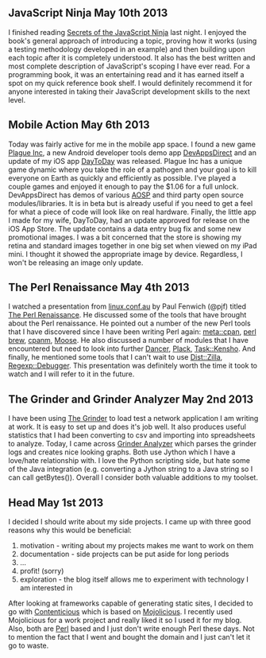 JavaScript Ninja <time datetime="2013-05-10" pubdate>May 10th 2013</time>
----------------

I finished reading [Secrets of the JavaScript Ninja](http://jsninja.com/)
last night.  I enjoyed the book's general approach of introducing a topic,
proving how it works (using a testing methodology developed in an example) and
then building upon each topic after it is completely understood.  It also has
the best written and most complete description of JavaScript's scoping I have
ever read.  For a programming book, it was an entertaining read and it has
earned itself a spot on my quick reference book shelf.  I would definitely
recommend it for anyone interested in taking their JavaScript development skills
to the next level.

Mobile Action <time datetime="2013-05-06" pubdate>May 6th 2013</time>
-------------

Today was fairly active for me in the mobile app space.  I found a new game
[Plague Inc](https://play.google.com/store/apps/details?id=com.miniclip.plagueinc),
a new Android developer tools demo app
[DevAppsDirect](https://play.google.com/store/apps/details?id=com.inappsquared.devappsdirect)
and an update of my iOS app
[DayToDay](https://itunes.apple.com/WebObjects/MZStore.woa/wa/viewSoftware?id=596623324&mt=8)
was released.  Plague Inc has a unique game dynamic where you take the role of a
pathogen and your goal is to kill everyone on Earth as quickly and efficiently
as possible.  I've played a couple games and enjoyed it enough to pay the $1.06
for a full unlock.  DevAppsDirect has demos of various
[AOSP](http://source.android.com/) and third party open source modules/libraries.
It is in beta but is already useful if you need to get a feel for what a piece
of code will look like on real hardware.  Finally, the little app I made for my
wife, DayToDay, had an update approved for release on the iOS App Store.  The
update contains a data entry bug fix and some new promotional images.  I was a
bit concerned that the store is showing my retina and standard images together
in one big set when viewed on my iPad mini.  I thought it showed the appropriate
image by device.  Regardless, I won't be releasing an image only update.

The Perl Renaissance <time datetime="2013-05-04" pubdate>May 4th 2013</time>
--------------------

I watched a presentation from [linux.conf.au](http://linux.conf.au/) by Paul
Fenwich (@pjf) titled [The Perl Renaissance](http://lanyrd.com/2013/linuxconfau/szzxt/).
He discussed some of the tools that have brought about the Perl renaissance.
He pointed out a number of the new Perl tools that I have discovered since I
have been writing Perl again: [meta::cpan](https://metacpan.org/),
[perl brew](http://perlbrew.pl/), [cpanm](http://cpanmin.us/),
[Moose](https://metacpan.org/module/Moose).  He also discussed a number of
modules that I have encountered but need to look into further
[Dancer](http://www.perldancer.org/), [Plack](http://plackperl.org/),
[Task::Kensho](https://metacpan.org/module/Task::Kensho).
And finally, he mentioned some tools that I can't wait to use
[Dist::Zilla](https://metacpan.org/module/Dist::Zilla),
[Regexp::Debugger](https://metacpan.org/module/Regexp::Debugger).  This
presentation was definitely worth the time it took to watch and I will
refer to it in the future.

The Grinder and Grinder Analyzer <time datetime="2013-05-02" pubdate>May 2nd 2013</time>
--------------------------------

I have been using [The Grinder](http://grinder.sourceforge.net/) to load test a
network application I am writing at work.  It is easy to set up and does it's
job well.  It also produces useful statistics that I had been converting to csv
and importing into spreadsheets to analyze.  Today, I came across
[Grinder Analyzer](http://track.sourceforge.net/analyzer.html) which parses the
grinder logs and creates nice looking graphs.  Both use Jython which I have a
love/hate relationship with.  I love the Python scripting side, but hate some
of the Java integration (e.g. converting a Jython string to a Java string so I
can call getBytes()).  Overall I consider both valuable additions to my toolset.

Head <time datetime="2013-05-01" pubdate>May 1st 2013</time>
----

I decided I should write about my side projects.  I came up with three good
reasons why this would be beneficial:

1. motivation - writing about my projects makes me want to work on them
1. documentation - side projects can be put aside for long periods
1. ...
1. profit! (sorry)
1. exploration - the blog itself allows me to experiment with technology I am
interested in

After looking at frameworks capable of generating static sites, I decided to go
with [Contenticious](http://memowe.github.io/contenticious/) which is based on
[Mojolicious](http://mojolicio.us).  I recently used
Mojolicious for a work project and really liked it so I used it for my blog.
Also, both are [Perl](http://www.perl.org) based and I just don't write enough
Perl these days.  Not to mention the fact that I went and bought the domain and
I just can't let it go to waste.
